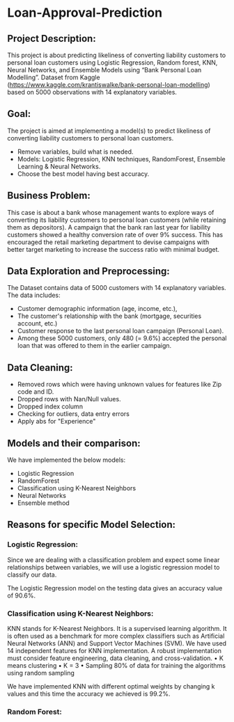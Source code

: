 # Loan-Approval-Prediction

## Project Description:

This project is about predicting likeliness of converting liability customers to personal loan customers using Logistic Regression, Random forest, KNN, Neural Networks, and Ensemble Models using “Bank Personal Loan Modelling”.
Dataset from Kaggle (https://www.kaggle.com/krantiswalke/bank-personal-loan-modelling) based on 5000 observations with 14 explanatory variables.

## Goal:

The project is aimed at implementing a model(s) to predict likeliness of converting liability customers to personal loan customers.
* Remove variables, build what is needed.
* Models: Logistic Regression, KNN techniques, RandomForest, Ensemble Learning & Neural Networks.
* Choose the best model having best accuracy.

## Business Problem:

This case is about a bank whose management wants to explore ways of converting its liability customers to personal loan customers (while retaining them as depositors). A campaign that the bank ran last year for liability customers showed a healthy conversion rate of over 9% success. This has encouraged the retail marketing department to devise campaigns with better target marketing to increase the success ratio with minimal budget.

## Data Exploration and Preprocessing:

The Dataset contains data of 5000 customers with 14 explanatory variables. The data includes:
* Customer demographic information (age, income, etc.),
* The customer's relationship with the bank (mortgage, securities account, etc.)
* Customer response to the last personal loan campaign (Personal Loan).
* Among these 5000 customers, only 480 (= 9.6%) accepted the personal loan that was offered to them in the earlier campaign.

## Data Cleaning:

* Removed rows which were having unknown values for features like Zip code and ID.
* Dropped rows with Nan/Null values.
* Dropped index column
* Checking for outliers, data entry errors
* Apply abs for "Experience"

## Models and their comparison:

We have implemented the below models:
* Logistic Regression
* RandomForest
* Classification using K-Nearest Neighbors
* Neural Networks
* Ensemble method

## Reasons for specific Model Selection:

### Logistic Regression:

Since we are dealing with a classification problem and expect some linear relationships between variables, we will use a logistic regression model to classify our data.

The Logistic Regression model on the testing data gives an accuracy value of 90.6%.

### Classification using K-Nearest Neighbors:

KNN stands for K-Nearest Neighbors. It is a supervised learning algorithm. It is often used as a benchmark for more complex classifiers such as Artificial Neural Networks (ANN) and Support Vector Machines (SVM). We have used 14 independent features for KNN implementation. A robust implementation must consider feature engineering, data cleaning, and cross-validation.
• K means clustering
• K = 3
• Sampling 80% of data for training the algorithms using random sampling

We have implemented KNN with different optimal weights by changing k values and this time the accuracy we achieved is 99.2%.


### Random Forest:





